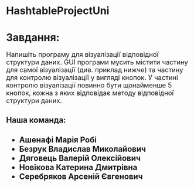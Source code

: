 # HashtableProjectUni
<h1>Завдання:</h1>
<p style="font-size: 18px">Напишіть програму для візуалізації відповідної структури даних. GUI програми мусить містити частину для самої
візуалізації (див. приклад нижче) та частину для контролю візуалізації у вигляді кнопок. У частині контролю
візуалізації повинно бути щонайменше 5 кнопок, кожна з яких відповідає методу відповідної структури даних.</p>

<h2>Наша команда:<h2>
<ul>
    <li>Ашенафі Марія Робі</li>
    <li>Безрук Владислав Миколайович</li>
    <li>Дяговець Валерій Олексійович</li>
    <li>Новікова Катерина Дмитрівна</li>
    <li>Серебряков Арсеній Євгенович</li>
</ul>